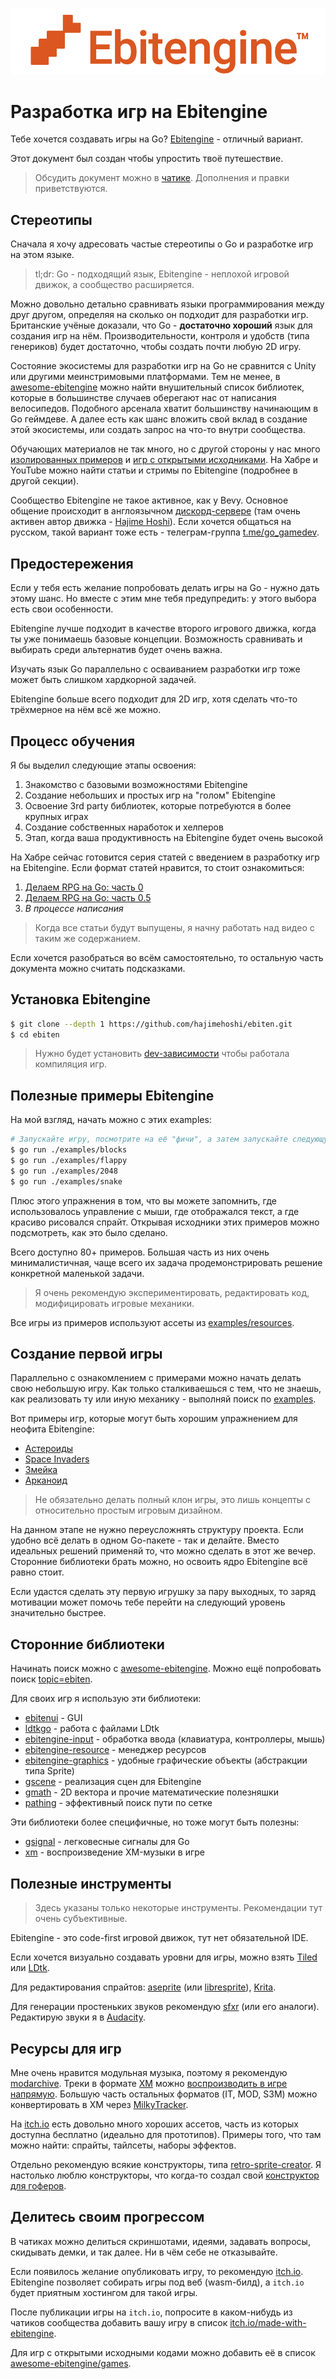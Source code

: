 ![Ebitengine logo](logo.png)

# Разработка игр на Ebitengine

Тебе хочется создавать игры на Go? [Ebitengine](https://github.com/hajimehoshi/ebiten/) - отличный вариант.

Этот документ был создан чтобы упростить твоё путешествие.

> Обсудить документ можно в [чатике](https://t.me/go_gamedev). Дополнения и правки приветствуются.

## Стереотипы

Сначала я хочу адресовать частые стереотипы о Go и разработке игр на этом языке.

> tl;dr: Go - подходящий язык, Ebitengine - неплохой игровой движок, а сообщество расширяется.

Можно довольно детально сравнивать языки программирования между друг другом, определяя на сколько он подходит для разработки игр. Британские учёные доказали, что Go - **достаточно хороший** язык для создания игр на нём. Производительности, контроля и удобств (типа генериков) будет достаточно, чтобы создать почти любую 2D игру.

Состояние экосистемы для разработки игр на Go не сравнится с Unity или другими меинстримовыми платформами. Тем не менее, в [awesome-ebitengine](https://github.com/sedyh/awesome-ebitengine) можно найти внушительный список библиотек, которые в большинстве случаев оберегают нас от написания велосипедов. Подобного арсенала хватит большинству начинающим в Go геймдеве. А далее есть как шанс вложить свой вклад в создание этой экосистемы, или создать запрос на что-то внутри сообщества.

Обучающих материалов не так много, но с другой стороны у нас много [изолированных примеров](https://github.com/hajimehoshi/ebiten/tree/main/examples) и [игр с открытыми исходниками](https://github.com/sedyh/awesome-ebitengine?tab=readme-ov-file#games). На Хабре и YouTube можно найти статьи и стримы по Ebitengine (подробнее в другой секции).

Сообщество Ebitengine не такое активное, как у Bevy. Основное общение происходит в англоязычном [дискорд-сервере](https://discord.com/invite/3tVdM5H8cC) (там очень активен автор движка - [Hajime Hoshi](https://github.com/hajimehoshi)). Если хочется общаться на русском, такой вариант тоже есть - телеграм-группа [t.me/go_gamedev](https://t.me/go_gamedev).

## Предостережения

Если у тебя есть желание попробовать делать игры на Go - нужно дать этому шанс. Но вместе с этим мне тебя предупредить: у этого выбора есть свои особенности.

Ebitengine лучше подходит в качестве второго игрового движка, когда ты уже понимаешь базовые концепции. Возможность сравнивать и выбирать среди альтернатив будет очень важна.

Изучать язык Go параллельно с осваиванием разработки игр тоже может быть слишком хардкорной задачей.

Ebitengine больше всего подходит для 2D игр, хотя сделать что-то трёхмерное на нём всё же можно.

## Процесс обучения

Я бы выделил следующие этапы освоения:

1. Знакомство с базовыми возможностями Ebitengine
2. Создание небольших и простых игр на "голом" Ebitengine
3. Освоение 3rd party библиотек, которые потребуются в более крупных играх
4. Создание собственных наработок и хелперов
5. Этап, когда ваша продуктивность на Ebitengine будет очень высокой

На Хабре сейчас готовится серия статей с введением в разработку игр на Ebitengine. Если формат статей нравится, то стоит ознакомиться:

1. [Делаем RPG на Go: часть 0](https://habr.com/ru/articles/791192/)
2. [Делаем RPG на Go: часть 0.5](https://habr.com/ru/articles/799497/)
3. _*В процессе написания*_

> Когда все статьи будут выпущены, я начну работать над видео с таким же содержанием.

Если хочется разобраться во всём самостоятельно, то остальную часть документа можно считать подсказками.

## Установка Ebitengine

```bash
$ git clone --depth 1 https://github.com/hajimehoshi/ebiten.git
$ cd ebiten
```

> Нужно будет установить [dev-зависимости](https://ebitengine.org/en/documents/install.html) чтобы работала компиляция игр.

## Полезные примеры Ebitengine

На мой взгляд, начать можно с этих examples:

```bash
# Запускайте игру, посмотрите на её "фичи", а затем запускайте следующую.
$ go run ./examples/blocks
$ go run ./examples/flappy
$ go run ./examples/2048
$ go run ./examples/snake
```

Плюс этого упражнения в том, что вы можете запомнить, где использовалось управление с мыши, где отображался текст, а где красиво рисовался спрайт. Открывая исходники этих примеров можно подсмотреть, как это было сделано.

Всего доступно 80+ примеров. Большая часть из них очень минималистичная, чаще всего их задача продемонстрировать решение конкретной маленькой задачи.

> Я очень рекомендую экспериментировать, редактировать код, модифицировать игровые механики.

Все игры из примеров используют ассеты из [examples/resources](https://github.com/hajimehoshi/ebiten/tree/main/examples/resources).

## Создание первой игры

Параллельно с ознакомлением с примерами можно начать делать свою небольшую игру. Как только сталкиваешься с тем, что не знаешь, как реализовать ту или иную механику - выполняй поиск по [examples](https://github.com/hajimehoshi/ebiten/tree/main/examples).

Вот примеры игр, которые могут быть хорошим упражнением для неофита Ebitengine:

* [Астероиды](https://en.wikipedia.org/wiki/Asteroids_(video_game))
* [Space Invaders](https://en.wikipedia.org/wiki/Space_Invaders)
* [Змейка](https://en.wikipedia.org/wiki/Snake_(video_game_genre))
* [Арканоид](https://en.wikipedia.org/wiki/Arkanoid)

> Не обязательно делать полный клон игры, это лишь концепты с относительно простым игровым дизайном.

На данном этапе не нужно переусложнять структуру проекта. Если удобно всё делать в одном Go-пакете - так и делайте. Вместо идеальных решений применяй то, что можно сделать в этот же вечер. Сторонние библиотеки брать можно, но освоить ядро Ebitengine всё равно стоит.

Если удастся сделать эту первую игрушку за пару выходных, то заряд мотивации может помочь тебе перейти на следующий уровень значительно быстрее.

## Сторонние библиотеки

Начинать поиск можно с [awesome-ebitengine](https://github.com/sedyh/awesome-ebitengine). Можно ещё попробовать поиск [topic=ebiten](https://github.com/search?q=topic%3Aebiten%20language%3Ago&type=repositories).

Для своих игр я использую эти библиотеки:

* [ebitenui](https://github.com/ebitenui/ebitenui) - GUI
* [ldtkgo](https://github.com/SolarLune/ldtkgo) - работа с файлами LDtk
* [ebitengine-input](https://github.com/quasilyte/ebitengine-input) - обработка ввода (клавиатура, контроллеры, мышь)
* [ebitengine-resource](https://github.com/quasilyte/ebitengine-resource) - менеджер ресурсов
* [ebitengine-graphics](https://github.com/quasilyte/ebitengine-graphics) - удобные графические объекты (абстракции типа Sprite)
* [gscene](https://github.com/quasilyte/gscene) - реализация сцен для Ebitengine
* [gmath](https://github.com/quasilyte/gmath) - 2D вектора и прочие математические полезняшки
* [pathing](https://github.com/quasilyte/pathing/) - эффективный поиск пути по сетке

Эти библиотеки более специфичные, но тоже могут быть полезны:

* [gsignal](https://github.com/quasilyte/gsignal/) - легковесные сигналы для Go
* [xm](https://github.com/quasilyte/xm) - воспроизведение XM-музыки в игре

## Полезные инструменты

> Здесь указаны только некоторые инструменты. Рекомендации тут очень субъективные.

Ebitengine - это code-first игровой движок, тут нет обязательной IDE.

Если хочется визуально создавать уровни для игры, можно взять [Tiled](https://www.mapeditor.org/) или [LDtk](https://ldtk.io/).

Для редактирования спрайтов: [aseprite](https://www.aseprite.org/) (или [libresprite](https://libresprite.github.io/#!/)), [Krita](https://krita.org/en/).

Для генерации простеньких звуков рекомендую [sfxr](https://www.drpetter.se/project_sfxr.html) (или его аналоги). Редактирую звуки я в [Audacity](https://www.audacityteam.org/).

## Ресурсы для игр

Мне очень нравится модульная музыка, поэтому я рекомендую [modarchive](https://modarchive.org/). Треки в формате [XM](https://en.wikipedia.org/wiki/XM_(file_format)) можно [воспроизводить в игре напрямую](https://github.com/quasilyte/xm). Большую часть остальных форматов (IT, MOD, S3M) можно конвертировать в XM через [MilkyTracker](https://milkytracker.org/).

На [itch.io](https://itch.io/) есть довольно много хороших ассетов, часть из которых доступна бесплатно (идеально для прототипов). Примеры того, что там можно найти: спрайты, тайлсеты, наборы эффектов.

Отдельно рекомендую всякие конструкторы, типа [retro-sprite-creator](https://retro-sprite-creator.nihey.org/character). Я настолько люблю конструкторы, что когда-то создал свой [конструктор для гоферов](https://www.quasilyte.dev/gopherkon/).

## Делитесь своим прогрессом

В чатиках можно делиться скриншотами, идеями, задавать вопросы, скидывать демки, и так далее. Ни в чём себе не отказывайте.

Если появилось желание опубликовать игру, то рекомендую [itch.io](https://itch.io/). Ebitengine позволяет собирать игры под веб (wasm-билд), а `itch.io` будет приятным хостингом для такой игры.

После публикации игры на `itch.io`, попросите в каком-нибудь из чатиков сообщества добавить вашу игру в список [itch.io/made-with-ebitengine](https://itch.io/queue/c/2030581/made-with-ebitengine).

Для игр с открытыми исходными кодами можно добавить её в список [awesome-ebitengine/games](https://github.com/sedyh/awesome-ebitengine?tab=readme-ov-file#games).
